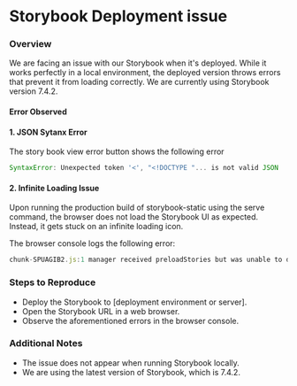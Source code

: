 # Storybook Deployment issue

### Overview

We are facing an issue with our Storybook when it's deployed. While it works perfectly in a local environment, the deployed version throws errors that prevent it from loading correctly. We are currently using Storybook version 7.4.2.

#### Error Observed
#### 1. JSON Sytanx Error
  The story book view error button shows the following error
```javascript
SyntaxError: Unexpected token '<', "<!DOCTYPE "... is not valid JSON
``` 
#### 2. Infinite Loading Issue
Upon running the production build of storybook-static using the serve command, the browser does not load the Storybook UI as expected. Instead, it gets stuck on an infinite loading icon.

The browser console logs the following error:
```javascript
chunk-SPUAGIB2.js:1 manager received preloadStories but was unable to determine the source of the event

```

### Steps to Reproduce
- Deploy the Storybook to [deployment environment or server].
- Open the Storybook URL in a web browser.
- Observe the aforementioned errors in the browser console.

### Additional Notes
- The issue does not appear when running Storybook locally.
- We are using the latest version of Storybook, which is 7.4.2.
